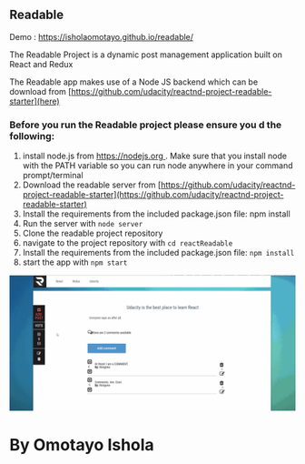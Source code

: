 ## Readable

Demo : https://isholaomotayo.github.io/readable/

The Readable Project is a dynamic post management application built on React and Redux

The Readable app makes use of a Node JS backend which can be download from [https://github.com/udacity/reactnd-project-readable-starter](here)

### Before you run the Readable project please ensure you d the following:
1. install node.js from [ https://nodejs.org ](here) . Make sure that you install node with the PATH variable so you can run node anywhere in your command prompt/terminal
1. Download  the readable server from [https://github.com/udacity/reactnd-project-readable-starter](https://github.com/udacity/reactnd-project-readable-starter)
1. Install the requirements from the included package.json file: npm install
1. Run the server with `node server`
1. Clone the readable project repository
1. navigate to the project repository with `cd reactReadable`
1. Install the requirements from the included package.json file: `npm install`
1. start the app with `npm start`




![alt text](./readable.gif "App screenshot")


# By Omotayo Ishola

